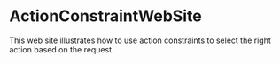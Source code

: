 ActionConstraintWebSite
===

This web site illustrates how to use action constraints to select the right action based on the request.
